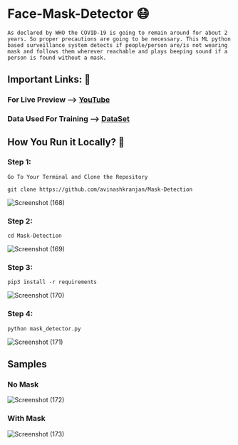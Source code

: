 # Face-Mask-Detector 😷

`As declared by WHO the COVID-19 is going to remain around for about 2 years. So proper precautions are going to be necessary. This ML python based surveillance system detects if people/person are/is not wearing mask and follows them wherever reachable and plays beeping sound if a person is found without a mask.`

## Important Links: 🔗
### For Live Preview --> [YouTube](https://www.youtube.com/watch?v=rLtgvNlIurs)
### Data Used For Training --> [DataSet](https://drive.google.com/drive/folders/1R0EDMoUlvmdTXCY2slUmpJ0i-5EuKuvH?usp=sharing)


## How You Run it Locally? 🤔

### Step 1:
    Go To Your Terminal and Clone the Repository 
`git clone https://github.com/avinashkranjan/Mask-Detection`

![Screenshot (168)](https://user-images.githubusercontent.com/55796944/91657556-7f259f00-eadf-11ea-8670-837982ded836.jpg)

### Step 2:
    cd Mask-Detection

![Screenshot (169)](https://user-images.githubusercontent.com/55796944/91657820-d9bffa80-eae1-11ea-90fe-893fdcff1f31.jpg)

### Step 3:
    pip3 install -r requirements
    
![Screenshot (170)](https://user-images.githubusercontent.com/55796944/91657818-d75da080-eae1-11ea-86bb-5e0274b854bd.jpg)
    
### Step 4:
    python mask_detector.py
    
![Screenshot (171)](https://user-images.githubusercontent.com/55796944/91657819-d9276400-eae1-11ea-8e9f-c31030515dd4.jpg)

## Samples

### No Mask 
![Screenshot (172)](https://user-images.githubusercontent.com/55796944/91657903-944ffd00-eae2-11ea-99e7-c4f847d61a16.jpg)

### With Mask 
![Screenshot (173)](https://user-images.githubusercontent.com/55796944/91657904-95812a00-eae2-11ea-9283-ea20553378e4.jpg)

